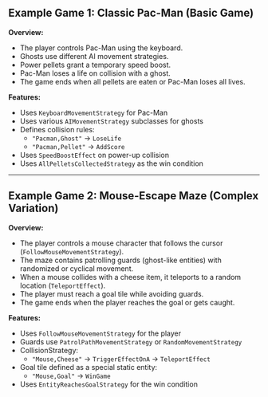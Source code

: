 ## Example Game 1: Classic Pac-Man (Basic Game)

**Overview:**
- The player controls Pac-Man using the keyboard.
- Ghosts use different AI movement strategies.
- Power pellets grant a temporary speed boost.
- Pac-Man loses a life on collision with a ghost.
- The game ends when all pellets are eaten or Pac-Man loses all lives.

**Features:**
- Uses `KeyboardMovementStrategy` for Pac-Man
- Uses various `AIMovementStrategy` subclasses for ghosts
- Defines collision rules:
    - `"Pacman,Ghost"` → `LoseLife`
    - `"Pacman,Pellet"` → `AddScore`
- Uses `SpeedBoostEffect` on power-up collision
- Uses `AllPelletsCollectedStrategy` as the win condition

---

## Example Game 2: Mouse-Escape Maze (Complex Variation)

**Overview:**
- The player controls a mouse character that follows the cursor (`FollowMouseMovementStrategy`).
- The maze contains patrolling guards (ghost-like entities) with randomized or cyclical movement.
- When a mouse collides with a cheese item, it teleports to a random location (`TeleportEffect`).
- The player must reach a goal tile while avoiding guards.
- The game ends when the player reaches the goal or gets caught.

**Features:**
- Uses `FollowMouseMovementStrategy` for the player
- Guards use `PatrolPathMovementStrategy` or `RandomMovementStrategy`
- CollisionStrategy:
    - `"Mouse,Cheese"` → `TriggerEffectOnA` → `TeleportEffect`
- Goal tile defined as a special static entity:
    - `"Mouse,Goal"` → `WinGame`
- Uses `EntityReachesGoalStrategy` for the win condition  